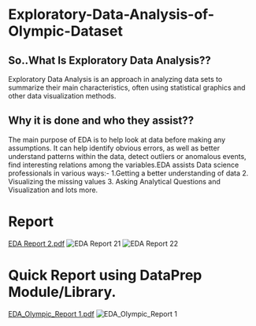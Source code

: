 # Exploratory-Data-Analysis-of-Olympic-Dataset

## So..What Is Exploratory Data Analysis??
 Exploratory Data Analysis is an approach in analyzing data sets to summarize their main characteristics, often using statistical graphics and other data visualization methods.
 ## Why it is done and who they assist??
 The main purpose of EDA is to help look at data before making any assumptions. It can help identify obvious errors, as well as better understand patterns within the data, detect outliers or anomalous events, find interesting relations among the variables.EDA assists Data science professionals in various ways:- 1.Getting a better understanding of data     2. Visualizing the missing values 3. Asking Analytical Questions and Visualization and lots more.
 # Report
[EDA Report 2.pdf](https://github.com/Sayantan40/Exploratory-Data-Analysis-of-Olympic-Dataset/files/7668753/EDA.Report.2.pdf)
![EDA Report 21](https://user-images.githubusercontent.com/88722031/145045640-7fb72721-d250-45b3-b2a7-137e2dddcf9f.jpeg)
![EDA Report 22](https://user-images.githubusercontent.com/88722031/145045667-486c5055-ac3f-4be2-b62a-648aad6a4e0e.jpeg)


# Quick Report using DataPrep Module/Library.
[EDA_Olympic_Report 1.pdf](https://github.com/Sayantan40/Exploratory-Data-Analysis-of-Olympic-Dataset/files/7668754/EDA_Olympic_Report.1.pdf)
![EDA_Olympic_Report 1](https://user-images.githubusercontent.com/88722031/145046119-a78811cd-1e9e-4e5b-9011-f9d90b836b38.jpeg)


